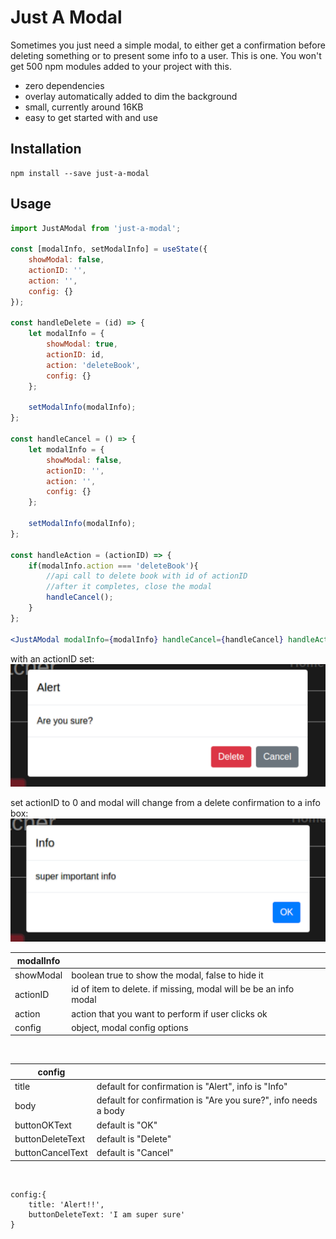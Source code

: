 # Just A Modal

Sometimes you just need a simple modal, to either get a confirmation before deleting something or to present some info to a user. This is one. You won't get 500 npm modules 
added to your project with this.

* zero dependencies
* overlay automatically added to dim the background
* small, currently around 16KB
* easy to get started with and use

## Installation
```
npm install --save just-a-modal
```

## Usage
```jsx
import JustAModal from 'just-a-modal';

const [modalInfo, setModalInfo] = useState({
    showModal: false,
    actionID: '',
    action: '',
    config: {}
});

const handleDelete = (id) => {
    let modalInfo = {
        showModal: true,
        actionID: id,
        action: 'deleteBook',
        config: {}
    };

    setModalInfo(modalInfo);
};

const handleCancel = () => {
    let modalInfo = {
        showModal: false,
        actionID: '',
        action: '',
        config: {}
    };

    setModalInfo(modalInfo);
};

const handleAction = (actionID) => {
    if(modalInfo.action === 'deleteBook'){
        //api call to delete book with id of actionID
        //after it completes, close the modal
        handleCancel();
    }
};

<JustAModal modalInfo={modalInfo} handleCancel={handleCancel} handleAction={handleAction} />

```

with an actionID set:
<br />
![alt text](https://github.com/meberhardt2/just-a-modal/blob/main/screenshots/confirmation.png?raw=true)

set actionID to 0 and modal will change from a delete confirmation to a info box:
<br />
![alt text](https://github.com/meberhardt2/just-a-modal/blob/main/screenshots/info.png?raw=true)


|modalInfo||
|---|---|
|showModal|boolean true to show the modal, false to hide it|
|actionID|id of item to delete. if missing, modal will be be an info modal|
|action|action that you want to perform if user clicks ok|
|config|object, modal config options|
<br />


|config||
|---|---|
|title|default for confirmation is "Alert", info is "Info"|
|body|default for confirmation is "Are you sure?", info needs a body|
|buttonOKText|default is "OK"|
|buttonDeleteText|default is "Delete"|
|buttonCancelText|default is "Cancel"|
<br />

```
config:{
    title: 'Alert!!',
    buttonDeleteText: 'I am super sure'
}
```
